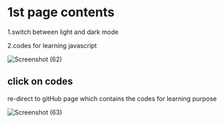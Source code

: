 <h1>1st page contents</h1>
<p>1.switch between light and dark mode</p>
<p>2.codes for learning javascript</p>

![Screenshot (62)](https://github.com/Satyapt001/Learning_Javascript/assets/126075100/09be20a8-6b48-475f-990e-dbc4f3745c5a)


<h2>click on codes </h2>
<p>re-direct to gitHub page which contains the codes for learning purpose</p>

![Screenshot (63)](https://github.com/Satyapt001/Learning_Javascript/assets/126075100/4678583f-cfca-4f9a-a452-993c2ce3fd88)
